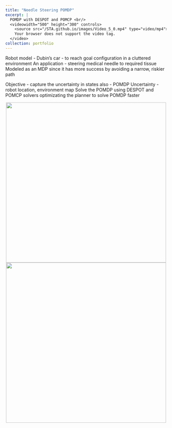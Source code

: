 ```yaml
---
title: "Needle Steering POMDP"
excerpt: |
  POMDP with DESPOT and POMCP <br/>
  <videowidth="500" height="300" controls>
    <source src="/STA.github.io/images/Video_5_0.mp4" type="video/mp4">
    Your browser does not support the video tag.
  </video>
collection: portfolio
---
```


Robot model - Dubin’s car - to reach goal configuration in a cluttered environment
An application - steering medical needle to required tissue Modeled as an MDP since it has more success by avoiding a narrow, riskier path

Objective - capture the uncertainty in states also - POMDP
Uncertainty - robot location, environment map
Solve the POMDP using DESPOT and POMCP solvers optimizating the planner to solve POMDP faster

<div style="text-align: center;">
    <img src="/STA.github.io/images/image_5_1.png" width="500">
</div>

<div style="text-align: center;">
   <img src="/STA.github.io/images/image_5_2.png" width="500">
</div>
